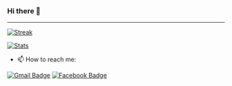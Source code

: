 ### Hi there 👋
----
<!-- [![Hits](https://hits.seeyoufarm.com/api/count/incr/badge.svg?url=https%3A%2F%2Fgithub.com%2FinFngNam%2Fhit-counter&count_bg=%2379C83D&title_bg=%23555555&icon=&icon_color=%23E7E7E7&title=View&edge_flat=false)](https://hits.seeyoufarm.com) -->
[![Streak](https://github-readme-streak-stats.herokuapp.com/?user=inFngNam&theme=dracula)](https://git.io/streak-stats)

[![Stats](https://github-readme-stats.vercel.app/api?username=inFngNam&theme=dracula)](https://github.com/anuraghazra/github-readme-stats)

<!-- [![Top Langs](https://github-readme-stats.vercel.app/api/top-langs/?username=inFngNam&theme=dracula&layout=compact)](https://github.com/anuraghazra/github-readme-stats) -->





<!-- [![Trophy](https://github-profile-trophy.vercel.app/?username=inFngNam&theme=dracula&column=7)](https://github.com/ryo-ma/github-profile-trophy) -->
- 📫 How to reach me: 

[![Gmail Badge](https://img.shields.io/badge/-Gmail-d14836?style=flat-square&logo=Gmail&logoColor=white)](mailto:inf.ng.nam@gmail.com)
[![Facebook Badge](https://img.shields.io/badge/Facebook-1877F2?style=flat-square&logo=facebook&logoColor=white)](https://www.facebook.com/oinfamous)
<!--
**inFngNam/inFngNam** is a ✨ _special_ ✨ repository because its `README.md` (this file) appears on your GitHub profile.

Here are some ideas to get you started:

- 🔭 I’m currently working on ...
- 🌱 I’m currently learning ...
- 👯 I’m looking to collaborate on ...
- 🤔 I’m looking for help with ...
- 💬 Ask me about ...
- 📫 How to reach me: ...
- 😄 Pronouns: ...
- ⚡ Fun fact: ...
-->

